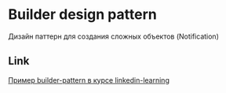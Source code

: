 # Builder design pattern

Дизайн паттерн для создания сложных объектов (Notification)

## Link
[Пример builder-pattern в курсе linkedin-learning](https://www.linkedin.com/learning/go-design-patterns/builder-pattern-example)